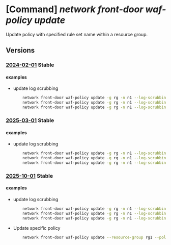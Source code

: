 # [Command] _network front-door waf-policy update_

Update policy with specified rule set name within a resource group.

## Versions

### [2024-02-01](/Resources/mgmt-plane/L3N1YnNjcmlwdGlvbnMve30vcmVzb3VyY2Vncm91cHMve30vcHJvdmlkZXJzL21pY3Jvc29mdC5uZXR3b3JrL2Zyb250ZG9vcndlYmFwcGxpY2F0aW9uZmlyZXdhbGxwb2xpY2llcy97fQ==/2024-02-01.xml) **Stable**

<!-- mgmt-plane /subscriptions/{}/resourcegroups/{}/providers/microsoft.network/frontdoorwebapplicationfirewallpolicies/{} 2024-02-01 -->

#### examples

- update log scrubbing
    ```bash
        network front-door waf-policy update -g rg -n n1 --log-scrubbing "{scrubbing-rules:[{match-variable:QueryStringArgNames,selector-match-operator:EqualsAny}],state:Enabled}"
        network front-door waf-policy update -g rg -n n1 --log-scrubbing scrubbing-rules[1]="{match-variable:RequestUri,selector-match-operator:Equals}"
        network front-door waf-policy update -g rg -n n1 --log-scrubbing "{scrubbing-rules:[{match-variable:RequestBodyJsonArgNames,selector-match-operator:EqualsAny}],state:Enabled}" scrubbing-rules[1]="{match-variable:RequestUri,selector-match-operator:EqualsAny}"
    ```

### [2025-03-01](/Resources/mgmt-plane/L3N1YnNjcmlwdGlvbnMve30vcmVzb3VyY2Vncm91cHMve30vcHJvdmlkZXJzL21pY3Jvc29mdC5uZXR3b3JrL2Zyb250ZG9vcndlYmFwcGxpY2F0aW9uZmlyZXdhbGxwb2xpY2llcy97fQ==/2025-03-01.xml) **Stable**

<!-- mgmt-plane /subscriptions/{}/resourcegroups/{}/providers/microsoft.network/frontdoorwebapplicationfirewallpolicies/{} 2025-03-01 -->

#### examples

- update log scrubbing
    ```bash
        network front-door waf-policy update -g rg -n n1 --log-scrubbing "{scrubbing-rules:[{match-variable:QueryStringArgNames,selector-match-operator:EqualsAny}],state:Enabled}"
        network front-door waf-policy update -g rg -n n1 --log-scrubbing scrubbing-rules[1]="{match-variable:RequestUri,selector-match-operator:Equals}"
        network front-door waf-policy update -g rg -n n1 --log-scrubbing "{scrubbing-rules:[{match-variable:RequestBodyJsonArgNames,selector-match-operator:EqualsAny}],state:Enabled}" scrubbing-rules[1]="{match-variable:RequestUri,selector-match-operator:EqualsAny}"
    ```

### [2025-10-01](/Resources/mgmt-plane/L3N1YnNjcmlwdGlvbnMve30vcmVzb3VyY2Vncm91cHMve30vcHJvdmlkZXJzL21pY3Jvc29mdC5uZXR3b3JrL2Zyb250ZG9vcndlYmFwcGxpY2F0aW9uZmlyZXdhbGxwb2xpY2llcy97fQ==/2025-10-01.xml) **Stable**

<!-- mgmt-plane /subscriptions/{}/resourcegroups/{}/providers/microsoft.network/frontdoorwebapplicationfirewallpolicies/{} 2025-10-01 -->

#### examples

- update log scrubbing
    ```bash
        network front-door waf-policy update -g rg -n n1 --log-scrubbing "{scrubbing-rules:[{match-variable:QueryStringArgNames,selector-match-operator:EqualsAny}],state:Enabled}"
        network front-door waf-policy update -g rg -n n1 --log-scrubbing scrubbing-rules[1]="{match-variable:RequestUri,selector-match-operator:Equals}"
        network front-door waf-policy update -g rg -n n1 --log-scrubbing "{scrubbing-rules:[{match-variable:RequestBodyJsonArgNames,selector-match-operator:EqualsAny}],state:Enabled}" scrubbing-rules[1]="{match-variable:RequestUri,selector-match-operator:EqualsAny}"
    ```

- Update specific policy
    ```bash
        network front-door waf-policy update --resource-group rg1 --policy-name Policy1 --location WestUs --enabled-state Enabled --mode Prevention --redirect-url http://www.bing.com --custom-block-response-status-code 429 --custom-block-response-body PGh0bWw+CjxoZWFkZXI+PHRpdGxlPkhlbGxvPC90aXRsZT48L2hlYWRlcj4KPGJvZHk+CkhlbGxvIHdvcmxkCjwvYm9keT4KPC9odG1sPg== --request-body-check Disabled --javascript-challenge-expiration-in-minutes 30 --captcha-expiration-in-minutes 30 --log-scrubbing "{state:Enabled,scrubbing-rules:[{match-variable:RequestIPAddress,selector-match-operator:EqualsAny,selector:null,state:Enabled}]}" --custom-rules "{rules:[{name:Rule1,priority:1,rule-type:RateLimitRule,rate-limit-threshold:1000,match-conditions:[{match-variable:RemoteAddr,operator:IPMatch,match-value:[192.168.1.0/24,10.0.0.0/24]}],action:Block},{name:Rule2,priority:2,rule-type:MatchRule,match-conditions:[{match-variable:RemoteAddr,operator:GeoMatch,match-value:[CH]},{match-variable:RequestHeader,operator:Contains,selector:UserAgent,match-value:[windows],transforms:[Lowercase]}],action:Block},{name:Rule3,priority:1,rule-type:RateLimitRule,rate-limit-threshold:1000,match-conditions:[{match-variable:RemoteAddr,operator:ServiceTagMatch,match-value:[AzureBackup,AzureBotService]}],action:CAPTCHA}]}" --managed-rules "{managed-rule-sets:[{rule-set-type:DefaultRuleSet,rule-set-version:1.0,rule-set-action:Block,exclusions:[{matchVariable:RequestHeaderNames,selectorMatchOperator:Equals,selector:User-Agent}],rule-group-overrides:[{rule-group-name:SQLI,exclusions:[{matchVariable:RequestCookieNames,selectorMatchOperator:StartsWith,selector:token}],rules:[{rule-id:942100,enabled-state:Enabled,action:Redirect,exclusions:[{matchVariable:QueryStringArgNames,selectorMatchOperator:Equals,selector:query}]},{rule-id:942110,enabled-state:Disabled}]}]},{rule-set-type:Microsoft_HTTPDDoSRuleSet,rule-set-version:1.0,rule-group-overrides:[{rule-group-name:ExcessiveRequests,rules:[{rule-id:500100,enabled-state:Enabled,action:Block,sensitivity:High}]}]}]}" --sku Premium_AzureFrontDoor
    ```
